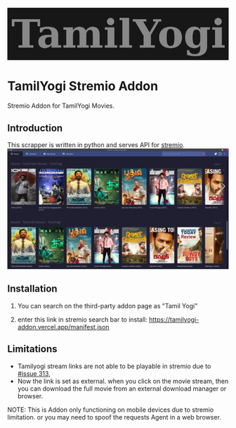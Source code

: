 ![alt tamilyogi](resources/tamilyogi.png?raw=true)
# TamilYogi Stremio Addon
Stremio Addon for TamilYogi Movies.

## Introduction
This scrapper is written in python and serves API for [stremio](https://www.stremio.com/).
![alt tamilyogi](resources/ss.png?raw=true)

## Installation
1. You can search on the third-party addon page as "Tamil Yogi"  

2. enter this link in stremio search bar to install: https://tamilyogi-addon.vercel.app/manifest.json


## Limitations  
- Tamilyogi stream links are not able to be playable in stremio due to [#issue 313](https://github.com/Stremio/stremio-shell/issues/313), 
- Now the link is set as external. when you click on the movie stream, then you can download the full movie from an external download manager or browser.

NOTE: This is Addon only functioning on mobile devices due to stremio limitation. or you may need to spoof the requests Agent in a web browser. 
